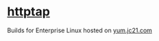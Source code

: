 # [httptap](https://github.com/monasticacademy/httptap)

Builds for Enterprise Linux hosted on [yum.jc21.com](https://yum.jc21.com)
